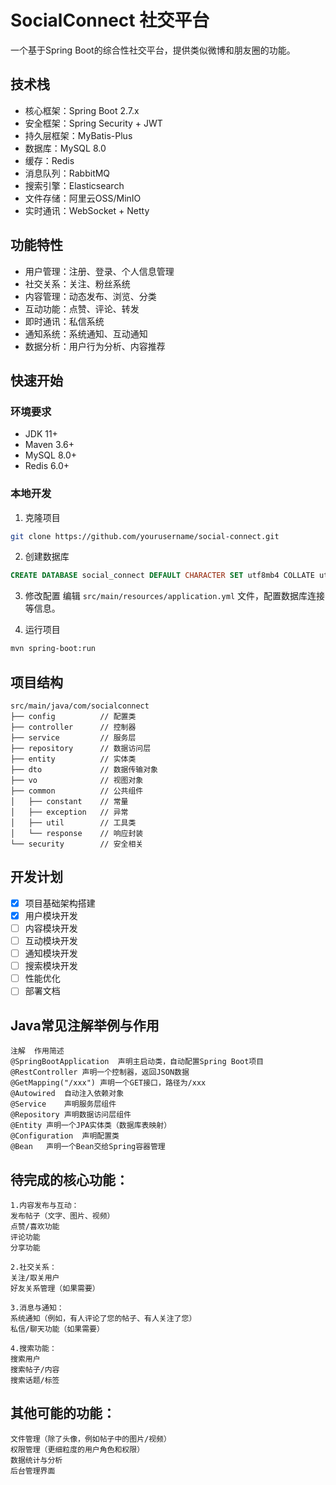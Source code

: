 # SocialConnect 社交平台

一个基于Spring Boot的综合性社交平台，提供类似微博和朋友圈的功能。

## 技术栈

- 核心框架：Spring Boot 2.7.x
- 安全框架：Spring Security + JWT
- 持久层框架：MyBatis-Plus
- 数据库：MySQL 8.0
- 缓存：Redis
- 消息队列：RabbitMQ
- 搜索引擎：Elasticsearch
- 文件存储：阿里云OSS/MinIO
- 实时通讯：WebSocket + Netty

## 功能特性

- 用户管理：注册、登录、个人信息管理
- 社交关系：关注、粉丝系统
- 内容管理：动态发布、浏览、分类
- 互动功能：点赞、评论、转发
- 即时通讯：私信系统
- 通知系统：系统通知、互动通知
- 数据分析：用户行为分析、内容推荐

## 快速开始

### 环境要求

- JDK 11+
- Maven 3.6+
- MySQL 8.0+
- Redis 6.0+

### 本地开发

1. 克隆项目
```bash
git clone https://github.com/yourusername/social-connect.git
```

2. 创建数据库
```sql
CREATE DATABASE social_connect DEFAULT CHARACTER SET utf8mb4 COLLATE utf8mb4_unicode_ci;
```

3. 修改配置
编辑 `src/main/resources/application.yml` 文件，配置数据库连接等信息。

4. 运行项目
```bash
mvn spring-boot:run
```

## 项目结构

```
src/main/java/com/socialconnect
├── config          // 配置类
├── controller      // 控制器
├── service         // 服务层
├── repository      // 数据访问层
├── entity          // 实体类
├── dto             // 数据传输对象
├── vo              // 视图对象
├── common          // 公共组件
│   ├── constant    // 常量
│   ├── exception   // 异常
│   ├── util        // 工具类
│   └── response    // 响应封装
└── security        // 安全相关
```

## 开发计划

- [x] 项目基础架构搭建
- [x] 用户模块开发
- [ ] 内容模块开发
- [ ] 互动模块开发
- [ ] 通知模块开发
- [ ] 搜索模块开发
- [ ] 性能优化
- [ ] 部署文档

## Java常见注解举例与作用

```
注解	作用简述
@SpringBootApplication	声明主启动类，自动配置Spring Boot项目
@RestController	声明一个控制器，返回JSON数据
@GetMapping("/xxx")	声明一个GET接口，路径为/xxx
@Autowired	自动注入依赖对象
@Service	声明服务层组件
@Repository	声明数据访问层组件
@Entity	声明一个JPA实体类（数据库表映射）
@Configuration	声明配置类
@Bean	声明一个Bean交给Spring容器管理
```



## 待完成的核心功能：

```
1.内容发布与互动：
发布帖子（文字、图片、视频）
点赞/喜欢功能
评论功能
分享功能

2.社交关系：
关注/取关用户
好友关系管理（如果需要）

3.消息与通知：
系统通知（例如，有人评论了您的帖子、有人关注了您）
私信/聊天功能（如果需要）

4.搜索功能：
搜索用户
搜索帖子/内容
搜索话题/标签
```

## 其他可能的功能：
```
文件管理（除了头像，例如帖子中的图片/视频）
权限管理（更细粒度的用户角色和权限）
数据统计与分析
后台管理界面
```